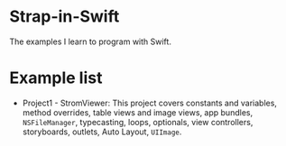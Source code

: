 # Strap-in-Swift
The examples I learn to program with Swift.

# Example list
- Project1 - StromViewer: This project covers constants and variables, method overrides, table views and image views, app bundles, `NSFileManager`, typecasting, loops, optionals, view controllers, storyboards, outlets, Auto Layout, `UIImage`.